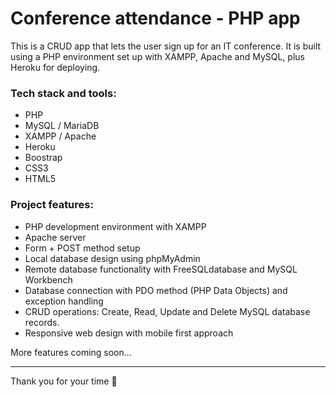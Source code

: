 # Conference attendance - PHP app

This is a CRUD app that lets the user sign up for an IT conference. It is built using a PHP environment set up with XAMPP, Apache and MySQL, plus Heroku for deploying.

### Tech stack and tools:

- PHP
- MySQL / MariaDB
- XAMPP / Apache
- Heroku
- Boostrap
- CSS3
- HTML5
  
<!-- 
### Live preview

Check this link to see the live version of the project (work in progress):

https://attendance-crud-app.herokuapp.com/
-->

### Project features:

- PHP development environment with XAMPP
- Apache server
- Form + POST method setup
- Local database design using phpMyAdmin
- Remote database functionality with FreeSQLdatabase and MySQL Workbench
- Database connection with PDO method (PHP Data Objects) and exception handling
- CRUD operations: Create, Read, Update and Delete MySQL database records.
- Responsive web design with mobile first approach
  
More features coming soon...

--- 

Thank you for your time 🙂
